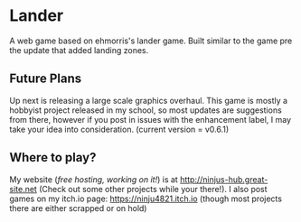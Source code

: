 # Lander
A web game based on ehmorris's lander game.
Built similar to the game pre the update that added landing zones.

## Future Plans
Up next is releasing a large scale graphics overhaul.
This game is mostly a hobbyist project released in my school, so most updates are suggestions from there, however if you post in issues with the enhancement label, I may take your idea into consideration.
(current version = v0.6.1)

## Where to play?
My website (*free hosting, working on it!*) is at http://ninjus-hub.great-site.net (Check out some other projects while your there!).
I also post games on my itch.io page: https://ninju4821.itch.io (though most projects there are either scrapped or on hold)